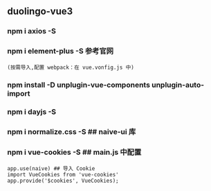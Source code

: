## duolingo-vue3

### npm i axios -S

### npm i element-plus -S 参考官网

    (按需导入,配置 webpack：在 vue.vonfig.js 中)

### npm install -D unplugin-vue-components unplugin-auto-import

### npm i dayjs -S

### npm i normalize.css -S ## naive-ui 库

### npm i vue-cookies -S ## main.js 中配置

    app.use(naive) ## 导入 Cookie
    import VueCookies from 'vue-cookies'
    app.provide('$cookies', VueCookies);
